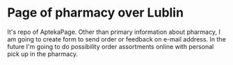 # Page of pharmacy over Lublin
It's repo of AptekaPage. Other than primary information about pharmacy, I am going to create form to send order or feedback on e-mail address.
In the future I'm going to do possibility order assortments online with personal pick up in the pharmacy. 
